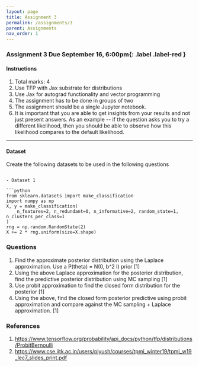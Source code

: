 ```yaml
---
layout: page
title: Assignment 3
permalink: /assignments/3
parent: Assignments
nav_order: 1
---
```


### Assignment 3 **Due September 16, 6:00pm**{: .label .label-red }

#### Instructions
1. Total marks: 4
2. Use TFP with Jax substrate for distributions
3. Use Jax for autograd functionality and vector programming
4. The assignment has to be done in groups of two
5. The assignment should be a single Jupyter notebook. 
6. It is important that you are able to get insights from your results and not just present answers. As an example -- if the question asks you to try a different likelihood, then you should be able to observe how this likelihood compares to the default likelihood. 

----

#### Dataset

Create the following datasets to be used in the following questions

```

- Dataset 1

```python
from sklearn.datasets import make_classification
import numpy as np
X, y = make_classification(
    n_features=2, n_redundant=0, n_informative=2, random_state=1, n_clusters_per_class=1
)
rng = np.random.RandomState(2)
X += 2 * rng.uniform(size=X.shape)
```

### Questions

1. Find the approximate posterior distribution using the Laplace approximation. Use a P(theta) = N(0, b^2 I) prior [1]
2. Using the above Laplace approximation for the posterior distribution, find the predictive posterior distribution using MC sampling [1]
3. Use probit approximation to find the closed form distribution for the posterior [1]
4. Using the above, find the closed form posterior predictive using probit approximation and compare against the MC sampling + Laplace approximation. [1]


### References

1. https://www.tensorflow.org/probability/api_docs/python/tfp/distributions/ProbitBernoulli
2. https://www.cse.iitk.ac.in/users/piyush/courses/tpmi_winter19/tpmi_w19_lec7_slides_print.pdf




